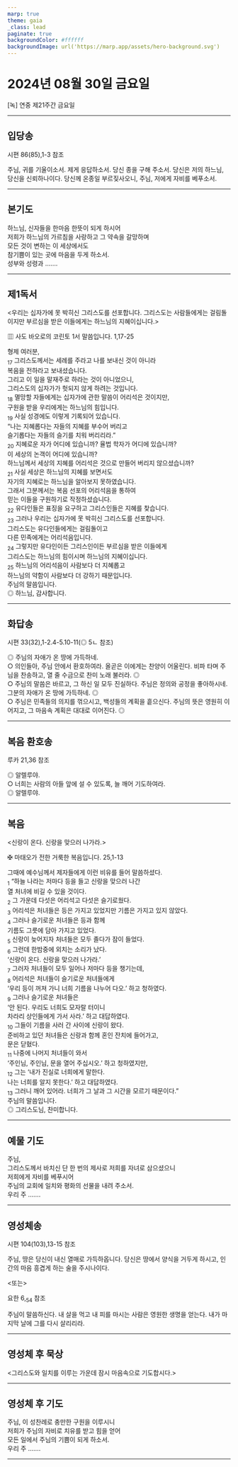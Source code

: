 ```yaml
---
marp: true
theme: gaia
_class: lead
paginate: true
backgroundColor: #ffffff
backgroundImage: url('https://marp.app/assets/hero-background.svg')
---
```


# 2024년 08월 30일 금요일

[녹] 연중 제21주간 금요일  




---

## 입당송

시편 86(85),1-3 참조

주님, 귀를 기울이소서. 제게 응답하소서. 당신 종을 구해 주소서. 당신은 저의 하느님, 당신을 신뢰하나이다. 당신께 온종일 부르짖사오니, 주님, 저에게 자비를 베푸소서.  
  


---

## 본기도

하느님, 신자들을 한마음 한뜻이 되게 하시어  
저희가 하느님의 가르침을 사랑하고 그 약속을 갈망하며  
모든 것이 변하는 이 세상에서도  
참기쁨이 있는 곳에 마음을 두게 하소서.  
성부와 성령과 …….  
  


---

## 제1독서

<우리는 십자가에 못 박히신 그리스도를 선포합니다. 그리스도는 사람들에게는 걸림돌이지만 부르심을 받은 이들에게는 하느님의 지혜이십니다.>

▥ 사도 바오로의 코린토 1서 말씀입니다. 1,17-25

형제 여러분,  
<sub>17</sub> 그리스도께서는 세례를 주라고 나를 보내신 것이 아니라  
복음을 전하라고 보내셨습니다.  
그리고 이 일을 말재주로 하라는 것이 아니었으니,  
그리스도의 십자가가 헛되지 않게 하려는 것입니다.  
<sub>18</sub> 멸망할 자들에게는 십자가에 관한 말씀이 어리석은 것이지만,  
구원을 받을 우리에게는 하느님의 힘입니다.  
<sub>19</sub> 사실 성경에도 이렇게 기록되어 있습니다.  
“나는 지혜롭다는 자들의 지혜를 부수어 버리고  
슬기롭다는 자들의 슬기를 치워 버리리라.”  
<sub>20</sub> 지혜로운 자가 어디에 있습니까? 율법 학자가 어디에 있습니까?  
이 세상의 논객이 어디에 있습니까?  
하느님께서 세상의 지혜를 어리석은 것으로 만들어 버리지 않으셨습니까?  
<sub>21</sub> 사실 세상은 하느님의 지혜를 보면서도  
자기의 지혜로는 하느님을 알아보지 못하였습니다.  
그래서 그분께서는 복음 선포의 어리석음을 통하여  
믿는 이들을 구원하기로 작정하셨습니다.  
<sub>22</sub> 유다인들은 표징을 요구하고 그리스인들은 지혜를 찾습니다.  
<sub>23</sub> 그러나 우리는 십자가에 못 박히신 그리스도를 선포합니다.  
그리스도는 유다인들에게는 걸림돌이고  
다른 민족에게는 어리석음입니다.  
<sub>24</sub> 그렇지만 유다인이든 그리스인이든 부르심을 받은 이들에게  
그리스도는 하느님의 힘이시며 하느님의 지혜이십니다.  
<sub>25</sub> 하느님의 어리석음이 사람보다 더 지혜롭고  
하느님의 약함이 사람보다 더 강하기 때문입니다.  
주님의 말씀입니다.  
◎ 하느님, 감사합니다.  
  


---

## 화답송

시편 33(32),1-2.4-5.10-11(◎ 5ㄴ 참조)

◎ 주님의 자애가 온 땅에 가득하네.  
○ 의인들아, 주님 안에서 환호하여라. 올곧은 이에게는 찬양이 어울린다. 비파 타며 주님을 찬송하고, 열 줄 수금으로 찬미 노래 불러라. ◎  
○ 주님의 말씀은 바르고, 그 하신 일 모두 진실하다. 주님은 정의와 공정을 좋아하시네. 그분의 자애가 온 땅에 가득하네. ◎  
○ 주님은 민족들의 의지를 꺾으시고, 백성들의 계획을 흩으신다. 주님의 뜻은 영원히 이어지고, 그 마음속 계획은 대대로 이어진다. ◎  
  


---

## 복음 환호송

루카 21,36 참조

◎ 알렐루야.  
○ 너희는 사람의 아들 앞에 설 수 있도록, 늘 깨어 기도하여라.  
◎ 알렐루야.  
  


---

## 복음

<신랑이 온다. 신랑을 맞으러 나가라.>

✠ 마태오가 전한 거룩한 복음입니다. 25,1-13

그때에 예수님께서 제자들에게 이런 비유를 들어 말씀하셨다.  
<sub>1</sub> “하늘 나라는 저마다 등을 들고 신랑을 맞으러 나간  
열 처녀에 비길 수 있을 것이다.  
<sub>2</sub> 그 가운데 다섯은 어리석고 다섯은 슬기로웠다.  
<sub>3</sub> 어리석은 처녀들은 등은 가지고 있었지만 기름은 가지고 있지 않았다.  
<sub>4</sub> 그러나 슬기로운 처녀들은 등과 함께  
기름도 그릇에 담아 가지고 있었다.  
<sub>5</sub> 신랑이 늦어지자 처녀들은 모두 졸다가 잠이 들었다.  
<sub>6</sub> 그런데 한밤중에 외치는 소리가 났다.  
‘신랑이 온다. 신랑을 맞으러 나가라.’  
<sub>7</sub> 그러자 처녀들이 모두 일어나 저마다 등을 챙기는데,  
<sub>8</sub> 어리석은 처녀들이 슬기로운 처녀들에게  
‘우리 등이 꺼져 가니 너희 기름을 나누어 다오.’ 하고 청하였다.  
<sub>9</sub> 그러나 슬기로운 처녀들은  
‘안 된다. 우리도 너희도 모자랄 터이니  
차라리 상인들에게 가서 사라.’ 하고 대답하였다.  
<sub>10</sub> 그들이 기름을 사러 간 사이에 신랑이 왔다.  
준비하고 있던 처녀들은 신랑과 함께 혼인 잔치에 들어가고,  
문은 닫혔다.  
<sub>11</sub> 나중에 나머지 처녀들이 와서  
‘주인님, 주인님, 문을 열어 주십시오.’ 하고 청하였지만,  
<sub>12</sub> 그는 ‘내가 진실로 너희에게 말한다.  
나는 너희를 알지 못한다.’ 하고 대답하였다.  
<sub>13</sub> 그러니 깨어 있어라. 너희가 그 날과 그 시간을 모르기 때문이다.”  
주님의 말씀입니다.  
◎ 그리스도님, 찬미합니다.  
  


---

## 예물 기도

주님,  
그리스도께서 바치신 단 한 번의 제사로 저희를 자녀로 삼으셨으니  
저희에게 자비를 베푸시어  
주님의 교회에 일치와 평화의 선물을 내려 주소서.  
우리 주 …….  
  


---

## 영성체송

시편 104(103),13-15 참조

주님, 땅은 당신이 내신 열매로 가득하옵니다. 당신은 땅에서 양식을 거두게 하시고, 인간의 마음 흥겹게 하는 술을 주시나이다.  
  
<또는>  
  
요한 6,<sub>54</sub> 참조  
  
주님이 말씀하신다. 내 살을 먹고 내 피를 마시는 사람은 영원한 생명을 얻는다. 내가 마지막 날에 그를 다시 살리리라.  


---

## 영성체 후 묵상

<그리스도와 일치를 이루는 가운데 잠시 마음속으로 기도합시다.>  


---

## 영성체 후 기도

주님, 이 성찬례로 충만한 구원을 이루시니  
저희가 주님의 자비로 치유를 받고 힘을 얻어  
모든 일에서 주님의 기쁨이 되게 하소서.  
우리 주 …….  
  


---